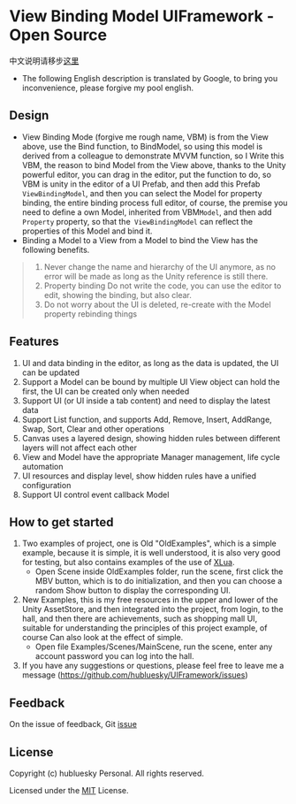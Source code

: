 # View Binding Model UIFramework - Open Source

中文说明请移步[这里](ChineseReadMe.md)

* The following English description is translated by Google, to bring you inconvenience, please forgive my pool english.
## Design
* View Binding Mode (forgive me rough name, VBM) is from the View above, use the Bind function, to BindModel, so using this model is derived from a colleague to demonstrate MVVM function, so I Write this VBM, the reason to bind Model from the View above, thanks to the Unity powerful editor, you can drag in the editor, put the function to do, so VBM is unity in the editor of a UI Prefab, and then add this Prefab `ViewBindingModel`, and then you can select the Model for property binding, the entire binding process full editor, of course, the premise you need to define a own Model, inherited from VBM`Model`, and then add `Property` property, so that the` ViewBindingModel` can reflect the properties of this Model and bind it.
* Binding a Model to a View from a Model to bind the View has the following benefits.
> 1. Never change the name and hierarchy of the UI anymore, as no error will be made as long as the Unity reference is still there.
> 2. Property binding Do not write the code, you can use the editor to edit, showing the binding, but also clear.
> 3. Do not worry about the UI is deleted, re-create with the Model property rebinding things

## Features
1. UI and data binding in the editor, as long as the data is updated, the UI can be updated
2. Support a Model can be bound by multiple UI
View object can hold the first, the UI can be created only when needed
4. Support UI (or UI inside a tab content) and need to display the latest data
5. Support List function, and supports Add, Remove, Insert, AddRange, Swap, Sort, Clear and other operations
6. Canvas uses a layered design, showing hidden rules between different layers will not affect each other
7. View and Model have the appropriate Manager management, life cycle automation
8. UI resources and display level, show hidden rules have a unified configuration
9. Support UI control event callback Model

## How to get started
1. Two examples of project, one is Old "OldExamples", which is a simple example, because it is simple, it is well understood, it is also very good for testing, but also contains examples of the use of [XLua](https://github.com/Tencent/xLua).
    * Open Scene inside OldExamples folder, run the scene, first click the MBV button, which is to do initialization, and then you can choose a random Show button to display the corresponding UI.
2. New Examples, this is my free resources in the upper and lower of the Unity AssetStore, and then integrated into the project, from login, to the hall, and then there are achievements, such as shopping mall UI, suitable for understanding the principles of this project example, of course Can also look at the effect of simple.
    * Open file Examples/Scenes/MainScene, run the scene, enter any account password you can log into the hall.
3. If you have any suggestions or questions, please feel free to leave me a message (https://github.com/hubluesky/UIFramework/issues)

## Feedback
On the issue of feedback, Git [issue](https://github.com/hubluesky/UIFramework/issues)

## License

Copyright (c) hubluesky Personal. All rights reserved.

Licensed under the [MIT](LICENSE.txt) License.